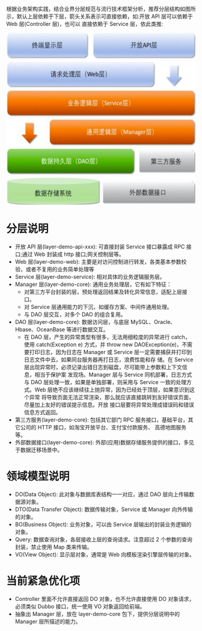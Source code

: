 根据业务架构实践，结合业界分层规范与流行技术框架分析，推荐分层结构如图所示，默认上层依赖于下层，箭头关系表示可直接依赖，如:开放
API 层可以依赖于 Web 层(Controller 层)，也可以 直接依赖于 Service 层，依此类推:

![整体分层图](layer.png)

# 分层说明

- 开放 API 层(layer-demo-api-xxx): 可直接封装 Service 接口暴露成 RPC 接口;通过 Web 封装成 http 接口;网关控制层等。
- Web 层(layer-demo-web): 主要是对访问控制进行转发，各类基本参数校验，或者不复用的业务简单处理等
- Service 层(layer-demo-service): 相对具体的业务逻辑服务层。
- Manager 层(layer-demo-core): 通用业务处理层，它有如下特征：
    - 对第三方平台封装的层，预处理返回结果及转化异常信息，适配上层接口。
    - 对 Service 层通用能力的下沉，如缓存方案、中间件通用处理。
    - 与 DAO 层交互，对多个 DAO 的组合复用。
- DAO 层(layer-demo-core): 数据访问层，与底层 MySQL、Oracle、Hbase、OceanBase 等进行数据交互。
    - 在 DAO 层，产生的异常类型有很多，无法用细粒度的异常进行 catch， 使用 catch(Exception e) 方式，并 throw new
      DAOException(e)，不需要打印日志，因为日志在 Manager 或 Service 层一定需要捕获并打印到日志文件中去，如果同台服务器再打日志，浪费性能和存
      储。在 Service 层出现异常时，必须记录出错日志到磁盘，尽可能带上参数和上下文信息，相当于保护案 发现场。Manager 层与
      Service 同机部署，日志方式与 DAO 层处理一致，如果是单独部署，则采用与 Service 一致的处理方式。Web
      层绝不应该继续往上抛异常，因为已经处于顶层，如果意识到这个异常 将导致页面无法正常渲染，那么就应该直接跳转到友好错误页面，尽量加上友好的错误提示信息。开放
      接口层要将异常处理成错误码和错误信息方式返回。
- 第三方服务(layer-demo-core): 包括其它部门 RPC 服务接口，基础平台，其它公司的 HTTP 接口，如淘宝开放平台、支付宝付款服务、
  高德地图服务等。
- 外部数据接口(layer-demo-core): 外部(应用)数据存储服务提供的接口，多见于数据迁移场景中。

# 领域模型说明

- DO(Data Object): 此对象与数据库表结构一一对应，通过 DAO 层向上传输数据源对象。
- DTO(Data Transfer Object): 数据传输对象，Service 或 Manager 向外传输的对象。
- BO(Business Object): 业务对象，可以由 Service 层输出的封装业务逻辑的对象。
- Query: 数据查询对象，各层接收上层的查询请求。注意超过 2 个参数的查询封装，禁止使用 Map 类来传输。
- VO(View Object): 显示层对象，通常是 Web 向模板渲染引擎层传输的对象。

# 当前紧急优化项

- Controller 里面不允许直接返回 DO 对象，也不允许直接使用 DO 对象请求，必须类似 Dubbo 接口，统一使用 VO 对象返回给前端。
- 抽象出 Manager 层，放在 layer-demo-core 包下，提供分层说明中的 Manager 层所描述的能力。